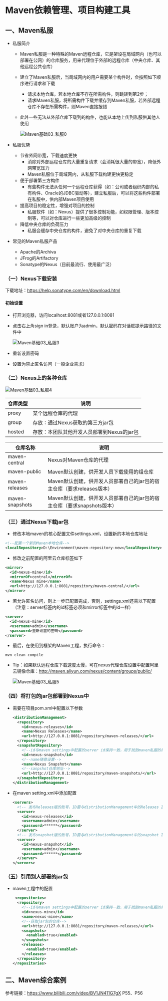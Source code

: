 # Maven依赖管理、项目构建工具

## 一、Maven私服

* 私服简介
  * Maven私服是一种特殊的Maven远程仓库，它是架设在局域网内（也可以部署在公网）的仓库服务，用来代理位于外部的远程仓库（中央仓库、其他远程公共仓库）
  * 建立了Maven私服后，当局域网内的用户需要某个构件时，会按照如下顺序进行请求和下载
    * 请求本地仓库，若本地仓库不存在所需构件，则跳转到第2步；
    * 请求Maven私服，将所需构件下载并缓存到Maven私服，若外部远程仓库不存在所需构件，则Maven直接报错
  * 此外一些无法从外部仓库下载到的构件，也能从本地上传到私服供其他人使用
  
    ![Maven基础03_私服0](image/Maven%E5%9F%BA%E7%A1%8003_%E7%A7%81%E6%9C%8D/1709967298017.png)  

* 私服优势
  * 节省外网带宽，下载速度更快
    * 消除对外部远程仓库的大量重复请求（会消耗很大量的带宽），降低外网带宽压力
    * Maven私服位于局域网内，从私服下载构建更快更稳定
  * 便于部署第三方构件
    * 有些构件无法从任何一个远程仓库获得（如：公司或者组织内部的私有构件、Oracle的JDBC驱动等），建立私服后，可以将这些构件部署在私服中，供内部Maven项目使用
  * 提高项目的稳定性，增强对项目的控制
    * 私服软件（如：Nexus）提供了很多控制功能，如权限管理、版本控制等，可以对仓库进行一些更加高级的控制
  * 降低中央仓库的负荷压力
    * 私服会缓存中央仓库的构件，避免了对中央仓库的重复下载

* 常见的Maven私服产品
  * Apache的Archiva
  * JFrog的Artifactory
  * Sonatype的Nexus（目前最流行、使用最广泛）

### （一）Nexus下载安装

下载地址：<https://help.sonatype.com/en/download.html>

#### 初始设置

* 打开浏览器，访问localhost:8081或者127.0.0.1:8081
* 点击右上角sign in登录，默认账户为admin，默认密码在对话框提示路径的文件中

  ![Maven基础03_私服3](image/Maven%E5%9F%BA%E7%A1%8003_%E7%A7%81%E6%9C%8D/1709969484305.png)  

* 重新设置密码
* 设置为禁止匿名访问（一般企业需求）

### （二）Nexus上的各种仓库

![Maven基础03_私服4](image/Maven%E5%9F%BA%E7%A1%8003_%E7%A7%81%E6%9C%8D/1709970116024.png)  

|仓库类型|说明|
|-|-|
|proxy|某个远程仓库的代理|
|group|存放：通过Nexus获取的第三方jar包|
|hosted|存放：本团队其他开发人员部署到Nexus的jar包|

|仓库名称|说明|
|-|-|
|maven-central|Nexus对Maven仓库的代理|
|maven-public|Maven默认创建，供开发人员下载使用的组仓库|
|maven-releases|Maven默认创建，供开发人员部署自己的jar包的宿主仓库（要求releases版本）|
|maven-snapshots|Maven默认创建，供开发人员部署自己的jar包的宿主仓库（要求snapshots版本）|

### （三）通过Nexus下载jar包

* 修改本地maven的核心配置文件settings.xml，设置新的本地仓库地址

```xml
<!--配置一个新的Maven本地仓库-->
<localRepository>D:\Environment\maven-repository-new</localRepository>
```

* 修改之前配置的阿里云仓库标签如下

```xml
<mirror>
  <id>nexus-mine</id>
  <mirrorOf>central</mirrorOf>
  <name>Nexus mine</name>
  <url>http://127.0.0.1:8081/repository/maven-central/</url>
</mirror>
```

* 若允许匿名访问，则上一步已配置完成，否则，settings.xml还需以下配置（注意：server标签内的id标签必须和mirror标签中的id一样）

```xml
<server>
  <id>nexus-mine</id>
  <username>admin</username>
  <password>重新设置的密码</password>
</server>
```

* 最后，在使用到框架的Maven工程，执行命令：

```terminal
mvn clean compile
```

* Tip：如果默认远程仓库下载速度太慢，可在nexus代理仓库设置中配置阿里云镜像仓库：<http://maven.aliyun.com/nexus/content/groups/public/>
  
  ![Maven基础03_私服5](image/Maven%E5%9F%BA%E7%A1%8003_%E7%A7%81%E6%9C%8D/1709979471753.png)  

### （四）将打包的jar包部署到Nexus中

* 需要在项目pom.xml中配置以下参数

  ```xml
  <distributionManagement>
    <repository>
      <id>nexus-releases</id>
      <name>Nexus Releases</name>
      <url>http://127.0.0.1:8081/repository/maven-releases/</url>
    </repository>
    <snapshotRepository>
      <!--id与maven settings中配置的server id保持一致，用于找到maven私服的用户名与密码，获取私服访问权限-->
      <id>nexus-snapshot</id>
      <!--name随意设置-->
      <name>Nexus Snapshot</name>
      <!--sanpshot仓库地址-->
      <url>http://127.0.0.1:8081/repository/maven-snapshots/</url>
    </snapshotRepository>
  </distributionManagement>
  ```

* 在maven setting.xml中添加配置

  ```xml
  <servers>
    <!-- 发布Releases版的账号，ID要与distributionManagement中的Releases ID一致 -->
    <server>
      <id>nexus-releases</id>
      <username>admin</username>
      <password>******</password>
    </server>
    <!-- 发布snapshot版的账号，ID要与distributionManagement中的snapshot ID一致 -->
    <server>
      <id>nexus-snapshot</id>
      <username>admin</username>
      <password>******</password>
    </server>
  </servers>
  ```

### （五）引用别人部署的jar包

* maven工程中的配置

  ```xml
   <repositories>
    <repository>
      <!--id与maven settings中配置的server id保持一致，用于找到maven私服的用户名与密码，获取私服访问权限-->
      <id>nexus-mine</id>
      <name>nexus-mine</name>
      <!--获取jar包的仓库-->
      <url>http://127.0.0.1:8081/repository/maven-releases/</url>
      <snapshots>
        <enabled>true</enabled>
      </snapshots>
      <releases>
        <enabled>true</enabled>
      </releases>
    </repository>
  </repositories>
  ```

## 二、Maven综合案例

参考链接：<https://www.bilibili.com/video/BV1JN411G7gX> P55、P56
